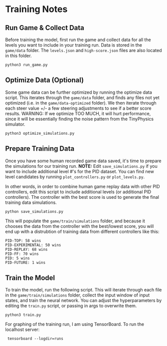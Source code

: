 # Training Notes

## Run Game & Collect Data
Before training the model, first run the game and collect data for all the levels
you want to include in your training run. Data is stored in the `game/data` folder.
The `levels.json` and `high-score.json` files are also located in this folder.

```
python3 run_game.py
```

## Optimize Data (Optional)
Some game data can be further optimized by running the optimize data script. This
iterates through the `game/data` folder, and finds any files not yet optimized (i.e. in the `game/data-optimized` folder).
We then iterate through each steer value +/- a few steering adjustments to see if a better
score results. WARNING: If we optimize TOO MUCH, it will hurt performance, since it will 
be essentially finding the noise pattern from the TinyPhysics simulator.

```
python3 optimize_simulations.py
```

## Prepare Training Data
Once you have some human recorded game data saved, it's time to prepare the simulations
for our training run. **NOTE:** Edit `save_simulations.py` if you want to include additional
level #'s for the PID dataset. You can find new level candidates by running `plot_controllers.py` or 
`plot_levels.py`.

In other words, in order to combine human game replay data with other PID controllers, edit
this script to include additional levels (or additional PID controllers). The controller with the
best score is used to generate the final training data simulations.

```
python save_simulations.py
```

This will populate the `game/train/simulations` folder, and because it chooses the data from the 
controller with the best/lowest score, you will end up with a distrubtion of training data from different
controllers like this:

```
PID-TOP: 58 wins
PID-EXPERIMENTAL: 50 wins
PID-REPLAY: 68 wins
PID-FF: 70 wins
PID: 5 wins
PID-FUTURE: 1 wins
```

## Train the Model

To train the model, run the following script. This will iterate through
each file in the `game/train/simulations` folder, collect the input window of input states, and train
the neural network. You can adjust the hyperparameters by editing the `train.py` script, or
passing in args to overwrite them.

```
python3 train.py
```

For graphing of the training run, I am using TensorBoard. To run the localhost server:

```
 tensorboard --logdir=runs
```